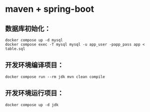 # maven + spring-boot

## 数据库初始化：

    docker compose up -d mysql
    docker compose exec -T mysql mysql -u app_user -papp_pass app < table.sql

## 开发环境编译项目：

    docker compose run --rm jdk mvn clean compile

## 开发环境运行项目：

    docker compose up -d jdk
